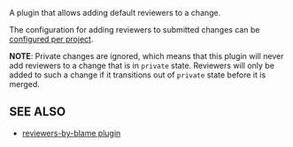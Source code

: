 A plugin that allows adding default reviewers to a change.

The configuration for adding reviewers to submitted changes can be
[configured per project](config.md).

__NOTE__:
Private changes are ignored, which means that this plugin will never add reviewers
to a change that is in `private` state. Reviewers will only be added to such a
change if it transitions out of `private` state before it is merged.

SEE ALSO
--------

* [reviewers-by-blame plugin](https://gerrit-review.googlesource.com/#/admin/projects/plugins/reviewers-by-blame)
